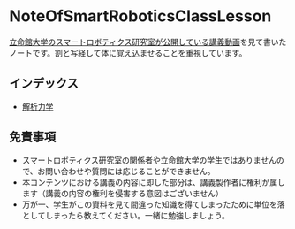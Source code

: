 # NoteOfSmartRoboticsClassLesson

[立命館大学のスマートロボティクス研究室が公開している講義動画](https://www.youtube.com/@SmartRoboticsLab/videos)を見て書いたノートです。割と写経して体に覚え込ませることを重視しています。

## インデックス

* [解析力学](AnalyticalMechanics_index.md)

## 免責事項

* スマートロボティクス研究室の関係者や立命館大学の学生ではありませんので、お問い合わせや質問には応じることができません。
* 本コンテンツにおける講義の内容に即した部分は、講義製作者に権利が属します（講義の内容の権利を侵害する意図はございません）
* 万が一、学生がこの資料を見て間違った知識を得てしまったために単位を落としてしまったら教えてください。一緒に勉強しましょう。
